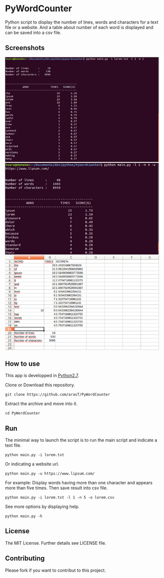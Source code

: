PyWordCounter
=========

Python script to display the number of lines, words and characters for a text file or a website. And a table about number of each word is displayed and can be saved into a csv file.

Screenshots
---
<img src="./screenshots/pywc_result.png" alt="PyWordCounter result a text file" width="800">
<img src="./screenshots/pywc_url.png" alt="PyWordCounter result from website" width="800">
<img src="./screenshots/pywc_csv-result.png" alt="PyWordCounter  csv result" width="800">

How to use
---

This app is developped in [Python2.7](https://www.python.orAg/download/releases/2.7/).

Clone or Download this repository.
```
git clone https://github.com/arasT/PyWordCounter
```
Extract the archive and move into it.
```
cd PyWordCounter
```

Run
---
The minimal way to launch the script is to run the main script and indicate a text file.
```
python main.py -i lorem.txt
```
Or indicating a website url.
```
python main.py -u https://www.lipsum.com/
```
For example: Display words having more than one character and appears more than five times.
  Then save result into csv file.
```
python main.py -i lorem.txt -l 1 -n 5 -o lorem.csv
```
See more options by displaying help.
```
python main.py -h
```

License
----

The MIT License.
Further details see LICENSE file.


Contributing
----

Please fork if you want to contribut to this project.
